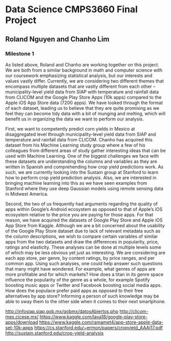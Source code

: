 # Data Science CMPS3660 Final Project
## Roland Nguyen and Chanho Lim
### Milestone 1

  As listed above, Roland and Chanho are working together on this project. We are both from a similar background in math and computer science with our coursework emphasizing statistical analysis, but our interests and values vastly differ. Currently, we are considering two different themes that encompass multiple datasets that are vastly different from each other – municipality-level yield data from SIAP with temperature and rainfall data from CLICOM and the Google Play Store Apps (10k apps) compared to the Apple iOS App Store data (7200 apps). We have looked through the format of each dataset, leading us to believe that they are quite promising as we feel they can become tidy data with a bit of munging and melting, which will benefit us in organizing the data we want to perform our analysis. 

  First, we want to competently predict corn yields in Mexico at disaggregated level through municipality-level yield data from SIAP and temperature and rainfall data from CLICOM. Chanho  has acquired this dataset from his Machine Learning study group where a few of his colleagues from different areas of study gather interesting ideas that can be used with Machine Learning. One of the biggest challenges we face with these datasets are understanding the columns and variables as they are written in Spanish and comprehending how crop yield predictions work. As such, we are currently looking into the Sustain group at Stanford to learn how to perform crop yield prediction analysis. Also, we are interested in bringing machine learning into this as we have seen examples from Stanford where they use deep Gaussian models using remote sensing data in Midwest America. 

  Second, the two of us frequently had arguments regarding the quality of apps within Google’s Android ecosystem as opposed to that of Apple’s iOS ecosystem relative to the price you are paying for those apps. For that reason, we have acquired the datasets of Google Play Store and Apple iOS App Store from Kaggle. Although we are a bit concerned about the usability of the Google Play Store dataset due to lack of relevant metadata such as the column descriptions, we wish to compare certain variables of similar apps from the two datasets and draw the differences in popularity, price, ratings and elasticity. These analyses can be done at multiple levels some of which may be less obvious yet just as interesting. We are considering are each app store, per genre, by content ratings, by price ranges, and per common app. Using such analyses, one could help answer such questions that many might have wondered. For example, what genres of apps are more profitable and for which markets? How does a titan in its genre space influence the popularity of the genre as a whole, for example Spotify boosting music apps or Twitter and Facebook boosting social media apps. How does the populace prefer paid apps as opposed to their free alternatives by app store? Informing a person of such knowledge may be able to sway them to the other side when it comes to their next smartphone.

http://infosiap.siap.gob.mx/gobmx/datosAbiertos.php
http://clicom-mex.cicese.mx/
https://www.kaggle.com/lava18/google-play-store-apps/download
https://www.kaggle.com/ramamet4/app-store-apple-data-set-10k-apps
https://cs.stanford.edu/~ermon/papers/cropyield_AAAI17.pdf
http://sustain.stanford.edu/crop-yield-analysis
